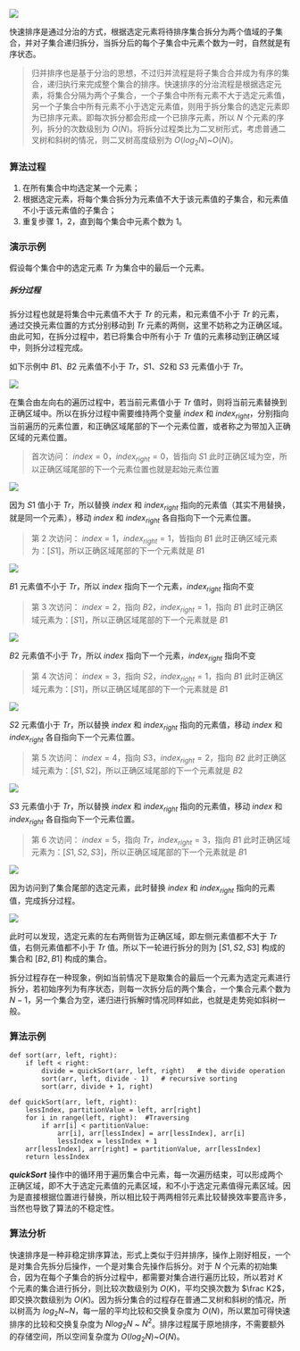 ![](https://upload-images.jianshu.io/upload_images/9738807-7a5e22b5735aef3d.jpg?imageMogr2/auto-orient/strip%7CimageView2/2/w/1240)


快速排序是通过分治的方式，根据选定元素将待排序集合拆分为两个值域的子集合，并对子集合递归拆分，当拆分后的每个子集合中元素个数为一时，自然就是有序状态。

> 归并排序也是基于分治的思想，不过归并流程是将子集合合并成为有序的集合，递归执行来完成整个集合的排序。快速排序的分治流程是根据选定元素，将集合分隔为两个子集合，一个子集合中所有元素不大于选定元素值，另一个子集合中所有元素不小于选定元素值，则用于拆分集合的选定元素即为已排序元素。即每次拆分都会形成一个已排序元素，所以 $N$ 个元素的序列，拆分的次数级别为 $O(N)$。将拆分过程类比为二叉树形式，考虑普通二叉树和斜树的情况，则二叉树高度级别为 $O(log_2N)$~$O(N)$。

### 算法过程

1. 在所有集合中均选定某一个元素；
2. 根据选定元素，将每个集合拆分为元素值不大于该元素值的子集合，和元素值不小于该元素值的子集合；
3. 重复步骤 1，2，直到每个集合中元素个数为 1。

### 演示示例

假设每个集合中的选定元素 $Tr$ 为集合中的最后一个元素。

##### 拆分过程

拆分过程也就是将集合中元素值不大于 $Tr$ 的元素，和元素值不小于 $Tr$ 的元素，通过交换元素位置的方式分别移动到 $Tr$ 元素的两侧，这里不妨称之为正确区域。由此可知，在拆分过程中，若已将集合中所有小于 $Tr$ 值的元素移动到正确区域中，则拆分过程完成。

如下示例中 $B1$、$B2$ 元素值不小于 $Tr$，$S1$、$S2$和 $S3$ 元素值小于 $Tr$。

![](https://upload-images.jianshu.io/upload_images/9738807-ba7b3b28678e41f4.png?imageMogr2/auto-orient/strip%7CimageView2/2/w/1240)


在集合由左向右的遍历过程中，若当前元素值小于 $Tr$ 值时，则将当前元素替换到正确区域中。所以在拆分过程中需要维持两个变量 $index$ 和 $index_{right}$，分别指向当前遍历的元素位置，和正确区域尾部的下一个元素位置，或者称之为带加入正确区域的元素位置。



> 首次访问： $index = 0$，$index_{right} = 0$，皆指向 $S1$
此时正确区域为空，所以正确区域尾部的下一个元素位置也就是起始元素位置

![](https://upload-images.jianshu.io/upload_images/9738807-6bfe976a0da6201f.png?imageMogr2/auto-orient/strip%7CimageView2/2/w/1240)


因为 $S1$ 值小于 $Tr$，所以替换 $index$ 和 $index_{right}$ 指向的元素值（其实不用替换，就是同一个元素），移动 $index$ 和 $index_{right}$ 各自指向下一个元素位置。

> 第 2 次访问： $index = 1$，$index_{right} = 1$，皆指向 $B1$
此时正确区域元素为：[$S1$]，所以正确区域尾部的下一个元素就是 $B1$ 

![](https://upload-images.jianshu.io/upload_images/9738807-65e9a5e46fdef48b.png?imageMogr2/auto-orient/strip%7CimageView2/2/w/1240)

$B1$ 元素值不小于 $Tr$，所以  $index$ 指向下一个元素，$index_{right}$ 指向不变

> 第 3 次访问： $index = 2$，指向 $B2$，$index_{right} = 1$，指向 $B1$
此时正确区域元素为：[$S1$]，所以正确区域尾部的下一个元素就是 $B1$ 

![](https://upload-images.jianshu.io/upload_images/9738807-c601e0ebbb3aa0ab.png?imageMogr2/auto-orient/strip%7CimageView2/2/w/1240)

$B2$ 元素值不小于 $Tr$，所以  $index$ 指向下一个元素，$index_{right}$ 指向不变

> 第 4 次访问： $index = 3$，指向 $S2$，$index_{right} = 1$，指向 $B1$
此时正确区域元素为：[$S1$]，所以正确区域尾部的下一个元素就是 $B1$ 

![](https://upload-images.jianshu.io/upload_images/9738807-4d6fb825fda12522.png?imageMogr2/auto-orient/strip%7CimageView2/2/w/1240)

$S2$ 元素值小于 $Tr$，所以替换 $index$ 和 $index_{right}$ 指向的元素值，移动 $index$ 和 $index_{right}$ 各自指向下一个元素位置。

> 第 5 次访问： $index = 4$，指向 $S3$，$index_{right} = 2$，指向 $B2$
此时正确区域元素为：$[S1, S2]$，所以正确区域尾部的下一个元素就是 $B2$ 

![](https://upload-images.jianshu.io/upload_images/9738807-5408aba0ee49fe4e.png?imageMogr2/auto-orient/strip%7CimageView2/2/w/1240)

$S3$ 元素值小于 $Tr$，所以替换 $index$ 和 $index_{right}$ 指向的元素值，移动 $index$ 和 $index_{right}$ 各自指向下一个元素位置。

> 第 6 次访问： $index = 5$，指向 $Tr$，$index_{right} = 3$，指向 $B1$
此时正确区域元素为：$[S1, S2, S3]$，所以正确区域尾部的下一个元素就是 $B1$ 

![](https://upload-images.jianshu.io/upload_images/9738807-15b9ee3fc4372a6f.png?imageMogr2/auto-orient/strip%7CimageView2/2/w/1240)

因为访问到了集合尾部的选定元素，此时替换 $index$ 和 $index_{right}$ 指向的元素值，完成拆分过程。

![](https://upload-images.jianshu.io/upload_images/9738807-776db062b3d27b03.png?imageMogr2/auto-orient/strip%7CimageView2/2/w/1240)

此时可以发现，选定元素的左右两侧皆为正确区域，即左侧元素值都不大于 $Tr$ 值，右侧元素值都不小于 $Tr$ 值。所以下一轮进行拆分的则为 $[S1, S2, S3]$ 构成的集合和 $[B2, B1]$ 构成的集合。

拆分过程存在一种现象，例如当前情况下是取集合的最后一个元素为选定元素进行拆分，若初始序列为有序状态，则每一次拆分后的两个集合，一个集合元素个数为 $N-1$，另一个集合为空，递归进行拆解时情况同样如此，也就是走势宛如斜树一般。

### 算法示例

```
def sort(arr, left, right):
    if left < right:
        divide = quickSort(arr, left, right)   # the divide operation
        sort(arr, left, divide - 1)   # recursive sorting
        sort(arr, divide + 1, right)

def quickSort(arr, left, right):
    lessIndex, partitionValue = left, arr[right]
    for i in range(left, right):  #Traversing
        if arr[i] < partitionValue:
            arr[i], arr[lessIndex] = arr[lessIndex], arr[i]
            lessIndex = lessIndex + 1
    arr[lessIndex], arr[right] = partitionValue, arr[lessIndex]
    return lessIndex
```
***quickSort*** 操作中的循环用于遍历集合中元素，每一次遍历结束，可以形成两个正确区域，即不大于选定元素值的元素区域，和不小于选定元素值得元素区域。因为是直接根据位置进行替换，所以相比较于两两相邻元素比较替换效率要高许多，当然也导致了算法的不稳定性。

### 算法分析

快速排序是一种非稳定排序算法，形式上类似于归并排序，操作上刚好相反，一个是对集合先拆分后操作，一个是对集合先操作后拆分。对于 $N$ 个元素的初始集合，因为在每个子集合的拆分过程中，都需要对集合进行遍历比较，所以若对 $K$ 个元素的集合进行拆分，则比较次数级别为 $O(K)$，平均交换次数为 $\frac K2$，即交换次数级别为 $O(K)$。因为拆分集合的过程存在普通二叉树和斜树的情况，所以树高为  $log_2N$~$N$，每一层的平均比较和交换复杂度为 $O(N)$，所以累加可得快速排序的比较和交换复杂度为 $Nlog_2N$ ~ $N^2$。排序过程属于原地排序，不需要额外的存储空间，所以空间复杂度为 $O(log_2N)$~$O(N)$。




